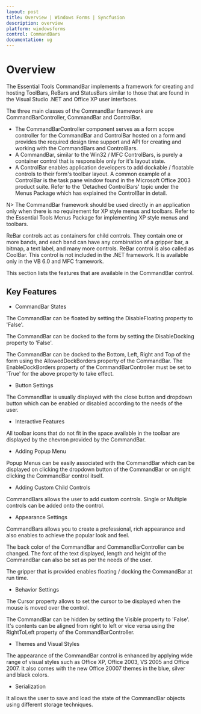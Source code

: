 ```yaml
---
layout: post
title: Overview | Windows Forms | Syncfusion
description: overview
platform: windowsforms
control: CommandBars
documentation: ug
---
```


# Overview

The Essential Tools CommandBar implements a framework for creating and hosting ToolBars, ReBars and StatusBars similar to those that are found in the Visual Studio .NET and Office XP user interfaces.

The three main classes of the CommandBar framework are CommandBarController, CommandBar and ControlBar.

* The CommandBarController component serves as a form scope controller for the CommandBar and ControlBar hosted on a form and provides the required design time support and API for creating and working with the CommandBars and ControlBars.
* A CommandBar, similar to the Win32 / MFC ControlBars, is purely a container control that is responsible only for it's layout state.
* A ControlBar enables application developers to add dockable / floatable controls to their form's toolbar layout. A common example of a ControlBar is the task pane window found in the Microsoft Office 2003 product suite. Refer to the 'Detached ControlBars' topic under the Menus Package which has explained the ControlBar in detail.


N> The CommandBar framework should be used directly in an application only when there is no requirement for XP style menus and toolbars. Refer to the Essential Tools Menus Package for implementing XP style menus and toolbars.

ReBar controls act as containers for child controls. They contain one or more bands, and each band can have any combination of a gripper bar, a bitmap, a text label, and many more controls. ReBar control is also called as CoolBar. This control is not included in the .NET framework. It is available only in the VB 6.0 and MFC framework.

This section lists the features that are available in the CommandBar control.

## Key Features

* CommandBar States

The CommandBar can be floated by setting the DisableFloating property to 'False'.

The CommandBar can be docked to the form by setting the DisableDocking property to 'False'.

The CommandBar can be docked to the Bottom, Left, Right and Top of the form using the AllowedDockBorders property of the CommandBar. The EnableDockBorders property of the CommandBarController must be set to 'True' for the above property to take effect.

* Button Settings

The CommandBar is usually displayed with the close button and dropdown button which can be enabled or disabled according to the needs of the user.

* Interactive Features

All toolbar icons that do not fit in the space available in the toolbar are displayed by the chevron provided by the CommandBar.

* Adding Popup Menu

Popup Menus can be easily associated with the CommandBar which can be displayed on clicking the dropdown button of the CommandBar or on right clicking the CommandBar control itself.

* Adding Custom Child Controls

CommandBars allows the user to add custom controls. Single or Multiple controls can be added onto the control.

* Appearance Settings

CommandBars allows you to create a professional, rich appearance and also enables to achieve the popular look and feel.

The back color of the CommandBar and CommandBarController can be changed. The font of the text displayed, length and height of the CommandBar can also be set as per the needs of the user.

The gripper that is provided enables floating / docking the CommandBar at run time.

* Behavior Settings

The Cursor property allows to set the cursor to be displayed when the mouse is moved over the control.

The CommandBar can be hidden by setting the Visible property to 'False'. It's contents can be aligned from right to left or vice versa using the RightToLeft property of the CommandBarController.

* Themes and Visual Styles

The appearance of the CommandBar control is enhanced by applying wide range of visual styles such as Office XP, Office 2003, VS 2005 and Office 2007. It also comes with the new Office 20007 themes in the blue, silver and black colors.

* Serialization

It allows the user to save and load the state of the CommandBar objects using different storage techniques.



